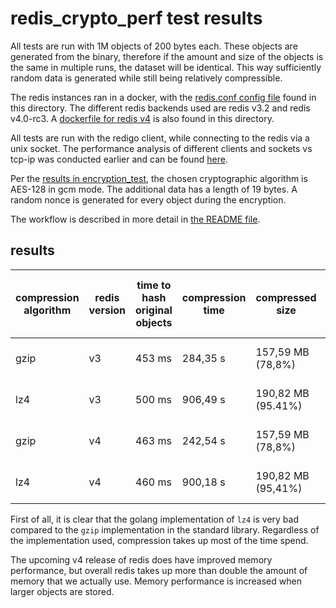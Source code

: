 # redis_crypto_perf test results

All tests are run with 1M objects of 200 bytes each. These objects are generated
from the binary, therefore if the amount and size of the objects is the same in
multiple runs, the dataset will be identical. This way sufficiently random data
is generated while still being relatively compressible.

The redis instances ran in a docker, with the [redis.conf config file](redis.conf)
found in this directory. The different redis backends used are redis v3.2 and
redis v4.0-rc3. A [dockerfile for redis v4](Dockerfile) is also found in this directory.

All tests are run with the redigo client, while connecting to the redis via a unix
socket. The performance analysis of different clients and sockets vs tcp-ip was
conducted earlier and can be found [here](../redis_perf/RESULTS.md).

Per the [results in encryption_test](../encryption_test/RESULTS.md), the chosen
cryptographic algorithm is AES-128 in gcm mode. The additional data has a length
of 19 bytes. A random nonce is generated for every object during the encryption.

The workflow is described in more detail in [the README file](README.md).

## results

| compression algorithm | redis version | time to hash original objects | compression time | compressed size | encryption time | encrypted size | time to hash encrypted objects | storage time | redis memory used to store objects | loading time | decryption time | decompression time |
| --- | --- | --- | --- | --- | --- | --- | --- | --- | --- | --- | --- | --- |
| gzip | v3 | 453 ms | 284,35 s | 157,59 MB (78,8%) | 1,58 s | 185,59 MB | 478 ms | 11,85 s | 485,24 MB (261,46%) | 11,89 s | 1,01 s | 17,90 s |
| lz4 | v3 | 500 ms | 906,49 s | 190,82 MB (95.41%) | 1,57 s | 218,82 MB | 505 ms | 11,47 s | 516,37 MB (235,98%) | 10,49 s | 938 ms | 30 m 41,37 s |
| gzip | v4 | 463 ms | 242,54 s | 157,59 MB (78,8%) | 1,50 s | 185,59 MB | 447 ms | 9,99 s | 453,32 MB (244,26%) | 9,05 s | 921 ms | 14,37 s |
| lz4 | v4 | 460 ms | 900,18 s | 190,82 MB (95,41%) | 1,48 s | 218,82 MB | 475 ms | 9,98 s | 484,37 MB (221.35%) | 9,29 s | 945 ms | 24 m 51.86 s |


First of all, it is clear that the golang implementation of `lz4` is very  bad compared
to the `gzip` implementation in the standard library. Regardless of the implementation used,
compression takes up most of the time spend.

The upcoming v4 release of redis does have improved memory performance, but overall
redis takes up more than double the amount of memory that we actually use. Memory
performance is increased when larger objects are stored.  
